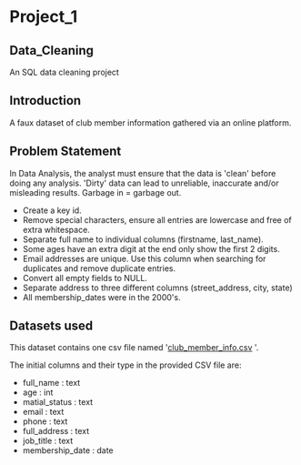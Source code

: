 # Project_1
## Data_Cleaning
An SQL data cleaning project

## Introduction
A faux dataset of club member information gathered via an online platform.

## Problem Statement

In Data Analysis, the analyst must ensure that the data is 'clean' before doing any analysis.  'Dirty' data can lead to unreliable, inaccurate and/or misleading results.  Garbage in = garbage out.

- Create a key id.
- Remove special characters, ensure all entries are lowercase and free of extra whitespace.
- Separate full name to individual columns (firstname, last_name).
- Some ages have an extra digit at the end only show the first 2 digits.
- Email addresses are unique.  Use this column when searching for duplicates and remove duplicate entries.
- Convert all empty fields to NULL.
- Separate address to three different columns (street_address, city, state)
- All membership_dates were in the 2000's. 

## Datasets used
This dataset contains one csv file named '[club_member_info.csv](https://github.com/gm1ke/SQL_Projects/blob/main/Project1/club_member_info.csv) '.

The initial columns and their type in the provided CSV file are:
- full_name : text
- age : int
- matial_status : text
- email : text
- phone : text
- full_address : text
- job_title : text
- membership_date : date

